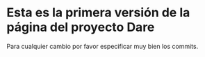 <h1>Esta es la primera versión de la página del proyecto Dare</h1>
<p>Para cualquier cambio por favor especificar muy bien los commits.</p> 
